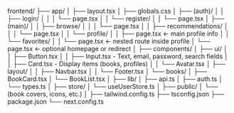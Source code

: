 frontend/
├── app/
│ ├── layout.tsx
│ ├── globals.css
│ ├── (auth)/
│ │ ├── login/
│ │ │ └── page.tsx
│ │ └── register/
│ │ └── page.tsx
│ ├── (main)/
│ │ ├── browse/
│ │ │ └── page.tsx
│ │ ├── recommendations/
│ │ │ └── page.tsx
│ │ └── profile/
│ │ ├── page.tsx ← main profile info
│ │ └── favorites/
│ │ └── page.tsx ← nested route inside profile
│ └── page.tsx ← optional homepage or redirect
│
├── components/
│ ├── ui/
│ │ ├── Button.tsx
│ │ ├── Input.tsx - Text, email, password, search fields
│ │ ├── Card.tsx - Display items (books, profiles)
│ │ └── Avatar.tsx
│ ├── layout/
│ │ ├── Navbar.tsx
│ │ └── Footer.tsx
│ └── books/
│ ├── BookCard.tsx
│ └── BookList.tsx
│
├── lib/
│ ├── api.ts
│ ├── auth.ts
│ └── types.ts
│
├── store/
│ └── useUserStore.ts
│
├── public/
│ └── (book covers, icons, etc.)
│
├── tailwind.config.ts
├── tsconfig.json
├── package.json
└── next.config.ts
